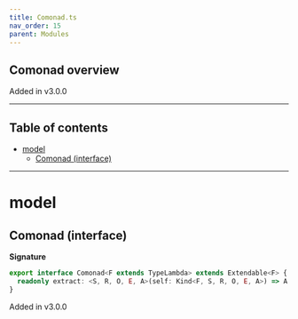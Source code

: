 ```yaml
---
title: Comonad.ts
nav_order: 15
parent: Modules
---
```


## Comonad overview

Added in v3.0.0

---

<h2 class="text-delta">Table of contents</h2>

- [model](#model)
  - [Comonad (interface)](#comonad-interface)

---

# model

## Comonad (interface)

**Signature**

```ts
export interface Comonad<F extends TypeLambda> extends Extendable<F> {
  readonly extract: <S, R, O, E, A>(self: Kind<F, S, R, O, E, A>) => A
}
```

Added in v3.0.0
